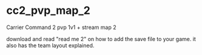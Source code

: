 # cc2_pvp_map_2
Carrier Command 2 pvp 1v1 + stream map 2


download and read "read me 2" on how to add the save file to your game. it also has the team layout explained.
